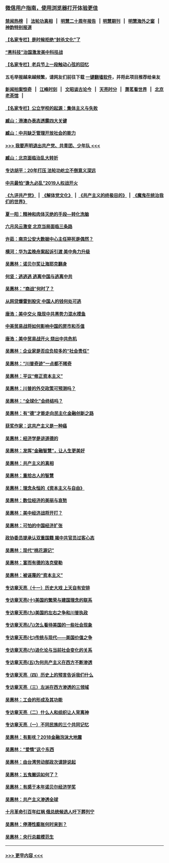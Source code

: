 ### [微信用户指南，使用浏览器打开体验更佳](https://github.com/gfw-breaker/banned-news1/blob/master/indexes/wechat-guide.md?t=0)
#### [禁闻热榜](热点新闻.md?t=0)  &nbsp;&nbsp;|&nbsp;&nbsp; [法轮功真相](https://github.com/gfw-breaker/truth/blob/master/README.md?t=0) &nbsp;&nbsp;|&nbsp;&nbsp; [明慧二十周年报告](https://github.com/gfw-breaker/mh-reports/blob/master/README.md?t=0) &nbsp;&nbsp;|&nbsp;&nbsp;[明慧期刊](https://github.com/gfw-breaker/mh-qikan) &nbsp;&nbsp;|&nbsp;&nbsp; [明慧海外之窗](https://github.com/gfw-breaker/mh-news/blob/master/README.md?t=0) &nbsp;&nbsp;|&nbsp;&nbsp; [神韵特别报道](https://github.com/gfw-breaker/mh-news/blob/master/shenyun.md?t=0)
#### [【名家专栏】是时候拒绝“封杀文化”了](../pages/nsc423/n11814093.md?t=02091844) 
#### [“黑科技”治国激发美中科技战](../pages/nsc423/n11638056.md?t=02091844) 
#### [【名家专栏】老兵节上一段触动心弦的回忆](../pages/nsc423/n11646016.md?t=02091844) 
#### 五毛举报越来越频繁，请网友们前往下载 [一键翻墙软件](https://github.com/gfw-breaker/ssr-accounts)，并将此项目推荐给亲友
#### [新闻拍案惊奇](https://github.com/gfw-breaker/banned-news1/blob/master/pages/link4.md) &nbsp;&nbsp;|&nbsp;&nbsp; [江峰时刻](https://github.com/gfw-breaker/banned-news1/blob/master/pages/link4.md) &nbsp;&nbsp;|&nbsp;&nbsp; [文昭谈古论今](https://github.com/gfw-breaker/banned-news1/blob/master/pages/link4.md) &nbsp;&nbsp;|&nbsp;&nbsp; [天亮时分](https://github.com/gfw-breaker/banned-news1/blob/master/pages/link4.md) &nbsp;&nbsp;|&nbsp;&nbsp; [萧茗看世界](https://github.com/gfw-breaker/banned-news1/blob/master/pages/link4.md) &nbsp;&nbsp;|&nbsp;&nbsp; [北京老茶馆](https://github.com/gfw-breaker/banned-news1/blob/master/pages/link4.md) &nbsp;&nbsp;|&nbsp;&nbsp; 
#### [【名家专栏】公立学校的起源：集体主义与失败](../pages/nsc423/n11601833.md?t=02091844) 
#### [臧山：港澳办表态透露四大关键](../pages/nsc423/n11421628.md?t=02091844) 
#### [臧山：中共缺乏管理开放社会的能力](../pages/nsc423/n11407457.md?t=02091844) 
#### [>>> 我要声明退出共产党、共青团、少年队 <<<](https://github.com/begood0513/goodnews/blob/master/quit/letter.md) 
#### [臧山：北京面临治乱大转折](../pages/nsc423/n11406895.md?t=02091844) 
#### [专访胡平：20年打压 法轮功屹立不倒意义深远](../pages/nsc423/n11398800.md?t=02091844) 
#### [中共最怕“逢九必乱”2019人权战开火](../pages/nsc423/n11385248.md?t=02091844) 
#### [《九评共产党》](https://github.com/begood0513/9ping.md/blob/master/README.md) &nbsp;|&nbsp; [《解体党文化》](../../../../jtdwh.md/blob/master/README.md)  &nbsp;|&nbsp; [《共产主义的终极目的》](../../../../gczydzjmd.md/blob/master/README.md) &nbsp;|&nbsp; [《魔鬼在统治我们的世界》](../../../../mgztzwmdsj.md/blob/master/README.md) 
#### [夏一阳：精神和肉体灭绝的手段—转化洗脑](../pages/nsc423/n11368250.md?t=02091844) 
#### [六月风云激变 北京当局面临三条路](../pages/nsc423/n11313668.md?t=02091844) 
#### [许茹：南京公安大数据中心主任猝死是偶然？](../pages/nsc423/n11064744.md?t=02091844) 
#### [横河：华为孟晚舟案起诉引渡 美中角力升级](../pages/nsc423/n11027230.md?t=02091844) 
#### [吴惠林：诺贝尔奖让海耶克翻身](../pages/nsc423/n10890049.md?t=02091844) 
#### [何坚：逃逃逃 逃离中国与逃离中共](../pages/nsc423/n10592891.md?t=02091844) 
#### [吴惠林：“商战”何时了？](../pages/nsc423/n10573558.md?t=02091844) 
#### [从网贷爆雷到股灾 中国人的钱何处可逃](../pages/nsc423/n10572800.md?t=02091844) 
#### [唐浩：美中交火 隐现中共黑势力混水摸鱼](../pages/nsc423/n10544040.md?t=02091844) 
#### [中美贸易战将如何影响中国的房市和币值](../pages/nsc423/n10543697.md?t=02091844) 
#### [唐浩：美中贸易战开火 烧出中共危机](../pages/nsc423/n10540126.md?t=02091844) 
#### [吴惠林：企业家是否应负较多的“社会责任”](../pages/nsc423/n10535022.md?t=02091844) 
#### [吴惠林：“川普奇迹”一点都不稀奇](../pages/nsc423/n10512808.md?t=02091844) 
#### [吴惠林：平议“修正资本主义”](../pages/nsc423/n10495724.md?t=02091844) 
#### [吴惠林：川普的外交政策可预测吗？](../pages/nsc423/n10462387.md?t=02091844) 
#### [吴惠林：“全球化”会终结吗？](../pages/nsc423/n10452838.md?t=02091844) 
#### [吴惠林：有“德”才能走向民主化金融创新之路](../pages/nsc423/n10432292.md?t=02091844) 
#### [获奖作家：这共产主义是一种癌](../pages/nsc423/n10431541.md?t=02091844) 
#### [吴惠林：经济学是讲道德的](../pages/nsc423/n10398014.md?t=02091844) 
#### [吴惠林：发挥“金融智慧”，让人生更美好](../pages/nsc423/n10375019.md?t=02091844) 
#### [吴惠林：共产主义的真相](../pages/nsc423/n10351394.md?t=02091844) 
#### [吴惠林：重拾古人的智慧](../pages/nsc423/n10337691.md?t=02091844) 
#### [吴惠林：理念永恒的《资本主义与自由》](../pages/nsc423/n10316274.md?t=02091844) 
#### [吴惠林：数位经济的美丽与哀愁](../pages/nsc423/n10292946.md?t=02091844) 
#### [吴惠林：美中经济战将开打？](../pages/nsc423/n10258825.md?t=02091844) 
#### [吴惠林：可怕的中国经济扩张](../pages/nsc423/n10219147.md?t=02091844) 
#### [政协委员提承认双重国籍 揭中共官员过客心态](../pages/nsc423/n10208809.md?t=02091844) 
#### [吴惠林：现代“桃花源记”](../pages/nsc423/n10185234.md?t=02091844) 
#### [吴惠林：富而有德的洛克斐勒](../pages/nsc423/n10142264.md?t=02091844) 
#### [吴惠林：被诬蔑的“资本主义”](../pages/nsc423/n10124816.md?t=02091844) 
#### [专访章天亮（十一）历史大戏 上天自有安排](../pages/nsc423/n10094905.md?t=02091844) 
#### [专访章天亮(十)美国的繁荣与建国理念的联系](../pages/nsc423/n10094899.md?t=02091844) 
#### [专访章天亮(九)美国的左右之争和川普执政](../pages/nsc423/n10094889.md?t=02091844) 
#### [专访章天亮(八)怎么看待美国的一些社会现象](../pages/nsc423/n10094857.md?t=02091844) 
#### [专访章天亮(七)传统与现代——美国价值之争](../pages/nsc423/n10093140.md?t=02091844) 
#### [专访章天亮(六)进化论与当前社会变化的关系](../pages/nsc423/n10092036.md?t=02091844) 
#### [专访章天亮(五)为何共产主义在西方不断渗透](../pages/nsc423/n10083620.md?t=02091844) 
#### [专访章天亮（四）历史上的预言告诉我们什么](../pages/nsc423/n10083606.md?t=02091844) 
#### [专访章天亮（三）左派在西方渗透的三领域](../pages/nsc423/n10081115.md?t=02091844) 
#### [吴惠林：工会的形成及其功能](../pages/nsc423/n10080633.md?t=02091844) 
#### [专访章天亮（二）什么人和组织让人背离神](../pages/nsc423/n10076637.md?t=02091844) 
#### [专访章天亮（一）不同民族的三个共同记忆](../pages/nsc423/n10074188.md?t=02091844) 
#### [吴惠林：有影呒？2018金融泡沫大地震](../pages/nsc423/n10040534.md?t=02091844) 
#### [吴惠林：“爱情”这个东西](../pages/nsc423/n10019423.md?t=02091844) 
#### [吴惠林：由台湾劳动部政次请辞说起](../pages/nsc423/n9979679.md?t=02091844) 
#### [吴惠林：五鬼搬运如何了？](../pages/nsc423/n9925338.md?t=02091844) 
#### [吴惠林：有感于本年诺贝尔经济学奖](../pages/nsc423/n9871883.md?t=02091844) 
#### [吴惠林：共产主义渗透全球](../pages/nsc423/n9812748.md?t=02091844) 
#### [十月革命引百年红祸 俄总统候选人吁下葬列宁](../pages/nsc423/n9810182.md?t=02091844) 
#### [吴惠林：停滞性膨胀何时来到？](../pages/nsc423/n9764136.md?t=02091844) 
#### [吴惠林：央行总裁模范生](../pages/nsc423/n9728134.md?t=02091844) 

----
#### [ >>> 更早内容 <<< ](../indexes/nsc423-earlier.md)
